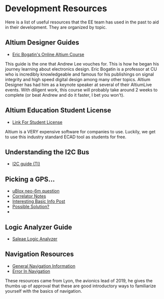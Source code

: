 # Development Resources

Here is a list of useful resources that the EE team has used in the past to aid in their development. They are organized by topic.

## Altium Designer Guides
- [Eric Bogatin's Online Altium Course](https://sites.google.com/colorado.edu/practicalpcbdesignmanufacture/erics-altium-workshop)

This guide is the one that Andrew Lee vouches for. This is how he began his journey learning about electronics design. Eric Bogatin is a professor at CU who is incredibly knowledgeable and famous for his publishings on signal integrity and high speed digital design among many other topics. Altium Designer has had him as a keynote speaker at several of their AltiumLive events. With diligent work, this course will probably take around 2 weeks to complete (or beat Andrew and do it faster, I bet you won't). 


## Altium Education Student License
- [Link For Student License](https://www.altium.com/education/student-licenses)

Altium is a VERY expensive software for companies to use. Luckily, we get to use this industry standard ECAD tool as students for free.

## Understanding the I2C Bus
- [I2C guide (TI)](https://www.ti.com/lit/an/slva704/slva704.pdf?ts=1652533258322&ref_url=https%253A%252F%252Fwww.ti.com%252Fproduct%252FTCA9555%253Futm_source%253Dgoogle%2526utm_medium%253Dcpc%2526utm_campaign%253Dasc-int-null-prodfolderdynamic-cpc-pf-google-wwe%2526utm_content%253Dprodfolddynamic%2526ds_k%253DDYNAMIC%2BSEARCH%2BADS%2526DCM%253Dyes%2526gclid%253DCj0KCQjwpv2TBhDoARIsALBnVnk8O5KMyhALKIDlnBGjJ7HfEqzObzi_JllaoqqcZwmt-ouwSHQ_jfIaAliSEALw_wcB%2526gclsrc%253Daw.ds#:~:text=Reading%20From%20a%20Slave%20On%20The%20I2C%20Bus&text=This%20is%20done%20by%20the,it%20wishes%20to%20read%20from.)

## Picking a GPS...
- [uBlox neo-6m question](https://portal.u-blox.com/s/question/0D52p00009NRvHoCAL/neo6mv2-as-rocket-tracker)
- [Correlator Notes](https://www.e-education.psu.edu/geog862/node/1756)
- [Interesting Basic Info Post](https://shop.bigredbee.com/blogs/news/high-altitude-gps-operation)
- [Possible Solution?](https://www.highaltitudescience.com/products/eagle-flight-computer)
- 

## Logic Analyzer Guide
- [Saleae Logic Analyzer](http://downloads.saleae.com/Saleae+Users+Guide.pdf)

## Navigation Resources
- [General Navigation Information](https://arxiv.org/pdf/1711.02508.pdf)
- [Error In Navigation](https://www.cl.cam.ac.uk/techreports/UCAM-CL-TR-696.pdf)

These resources came from Lyon, the avionics lead of 2019, he gives the thumbs up of approval that these are good introductory ways to familiarize yourself with the basics of navigation.